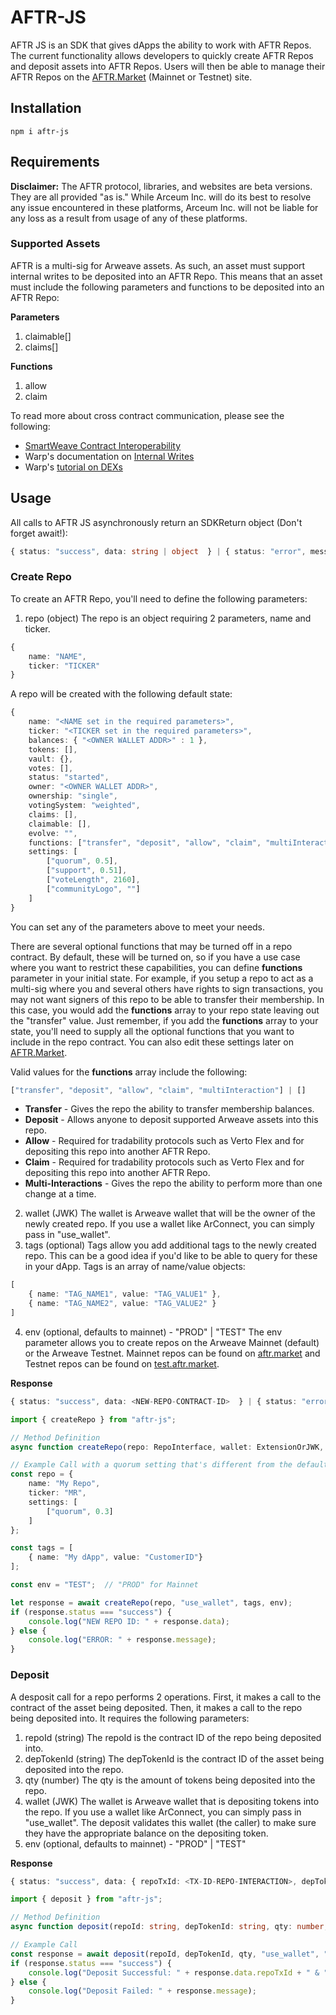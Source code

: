 # AFTR-JS
AFTR JS is an SDK that gives dApps the ability to work with AFTR Repos.  The current functionality allows developers to quickly create AFTR Repos and deposit assets into AFTR Repos.  Users will then be able to manage their AFTR Repos on the [AFTR.Market](https://aftr.market) (Mainnet or Testnet) site.

## Installation
```console
npm i aftr-js
```

## Requirements
**Disclaimer:**  The AFTR protocol, libraries, and websites are beta versions. They are all provided "as is." While Arceum Inc. will do its best to resolve any issue encountered in these platforms, Arceum Inc. will not be liable for any loss as a result from usage of any of these platforms.

### Supported Assets ###
AFTR is a multi-sig for Arweave assets.  As such, an asset must support internal writes to be deposited into an AFTR Repo.  This means that an asset must include the following parameters and functions to be deposited into an AFTR Repo:

**Parameters**
1. claimable[]
2. claims[]

**Functions**
1. allow
2. claim

To read more about cross contract communication, please see the following:
- [SmartWeave Contract Interoperability](https://github.com/aftrmarket/aftr-js/blob/main/interoperability/SmartWeaveInterop.md)
- Warp's documentation on [Internal Writes](https://academy.warp.cc/docs/sdk/advanced/internal-calls)
- Warp's [tutorial on DEXs](https://academy.warp.cc/tutorials/dex/introduction/intro)

## Usage
All calls to AFTR JS asynchronously return an SDKReturn object (Don't forget await!):
```typescript
{ status: "success", data: string | object  } | { status: "error", message: string }
```

### Create Repo
To create an AFTR Repo, you'll need to define the following parameters:
1. repo (object)
The repo is an object requiring 2 parameters, name and ticker.
```typescript
{
    name: "NAME",
    ticker: "TICKER"
}
```
A repo will be created with the following default state:
```typescript
{
    name: "<NAME set in the required parameters>",
    ticker: "<TICKER set in the required parameters>",
    balances: { "<OWNER WALLET ADDR>" : 1 },
    tokens: [],
    vault: {},
    votes: [],
    status: "started",
    owner: "<OWNER WALLET ADDR>",
    ownership: "single",
    votingSystem: "weighted",
    claims: [],
    claimable: [],
    evolve: "",
    functions: ["transfer", "deposit", "allow", "claim", "multiInteraction"],
    settings: [
        ["quorum", 0.5],
        ["support", 0.51],
        ["voteLength", 2160],
        ["communityLogo", ""]
    ]
}
```
You can set any of the parameters above to meet your needs.

There are several optional functions that may be turned off in a repo contract.  By default, these will be turned on, so if you have a use case where you want to restrict these capabilities, you can define **functions** parameter in your initial state.  For example, if you setup a repo to act as a multi-sig where you and several others have rights to sign transactions, you may not want signers of this repo to be able to transfer their membership.  In this case, you would add the **functions** array to your repo state leaving out the "transfer" value.  Just remember, if you add the **functions** array to your state, you'll need to supply all the optional functions that you want to include in the repo contract.  You can also edit these settings later on [AFTR.Market](https://aftr.market).


Valid values for the **functions** array include the following:
```typescript
["transfer", "deposit", "allow", "claim", "multiInteraction"] | []
```

- **Transfer** - Gives the repo the ability to transfer membership balances.
- **Deposit** - Allows anyone to deposit supported Arweave assets into this repo.
- **Allow** - Required for tradability protocols such as Verto Flex and for depositing this repo into another AFTR Repo.
- **Claim** - Required for tradability protocols such as Verto Flex and for depositing this repo into another AFTR Repo.
- **Multi-Interactions** - Gives the repo the ability to perform more than one change at a time.

2. wallet (JWK)
The wallet is Arweave wallet that will be the owner of the newly created repo. If you use a wallet like ArConnect, you can simply pass in "use_wallet".
3. tags (optional)
Tags allow you add additional tags to the newly created repo. This can be a good idea if you'd like to be able to query for these in your dApp. Tags is an array of name/value objects:
```typescript
[
    { name: "TAG_NAME1", value: "TAG_VALUE1" },
    { name: "TAG_NAME2", value: "TAG_VALUE2" }
]
```
4. env (optional, defaults to mainnet) - "PROD" | "TEST"
The env parameter allows you to create repos on the Arweave Mainnet (default) or the Arweave Testnet. Mainnet repos can be found on [aftr.market](https://aftr.market) and Testnet repos can be found on [test.aftr.market](https://test.aftr.market).  


**Response**
```typescript
{ status: "success", data: <NEW-REPO-CONTRACT-ID>  } | { status: "error", message: string }
```

```typescript
import { createRepo } from "aftr-js";

// Method Definition
async function createRepo(repo: RepoInterface, wallet: ExtensionOrJWK, tags?: any, env: "PROD" | "TEST" = "PROD") : Promise<SDKResult>

// Example Call with a quorum setting that's different from the default
const repo = {
    name: "My Repo",
    ticker: "MR",
    settings: [
        ["quorum", 0.3]
    ]
};

const tags = [
    { name: "My dApp", value: "CustomerID"}
];

const env = "TEST";  // "PROD" for Mainnet

let response = await createRepo(repo, "use_wallet", tags, env);
if (response.status === "success") {
    console.log("NEW REPO ID: " + response.data);
} else {
    console.log("ERROR: " + response.message);
}

```

### Deposit
A desposit call for a repo performs 2 operations. First, it makes a call to the contract of the asset being deposited. Then, it makes a call to the repo being deposited into. It requires the following parameters:
1. repoId (string)
The repoId is the contract ID of the repo being deposited into.
2. depTokenId (string)
The depTokenId is the contract ID of the asset being deposited into the repo.
3. qty (number)
The qty is the amount of tokens being deposited into the repo.
4. wallet (JWK)
The wallet is Arweave wallet that is depositing tokens into the repo. If you use a wallet like ArConnect, you can simply pass in "use_wallet". The deposit validates this wallet (the caller) to make sure they have the appropriate balance on the depositing token.
5. env (optional, defaults to mainnet) - "PROD" | "TEST"

**Response**
```typescript
{ status: "success", data: { repoTxId: <TX-ID-REPO-INTERACTION>, depTokenTxId: <TX-ID-TOKEN-INTERACTION>} } | { status: "error", message: string }
```

```typescript
import { deposit } from "aftr-js";

// Method Definition
async function deposit(repoId: string, depTokenId: string, qty: number, wallet: ExtensionOrJWK, env: "PROD" | "TEST" = "PROD") : Promise<SDKResult>

// Example Call
const response = await deposit(repoId, depTokenId, qty, "use_wallet", "TEST");
if (response.status === "success") {
    console.log("Deposit Successful: " + response.data.repoTxId + " & " + response.data.depTokenTxId);
} else {
    console.log("Deposit Failed: " + response.message);
}
```